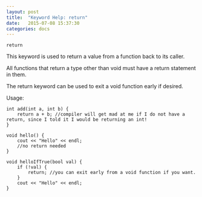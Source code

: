 ```yaml
---
layout: post
title:  "Keyword Help: return"
date:   2015-07-08 15:37:30
categories: docs
---
```


	return

This keyword is used to return a value from a function back to its caller. 

All functions that return a type other than void must have a return statement in them.

The return keyword can be used to exit a void function early if desired.

Usage:

	int add(int a, int b) {
		return a + b; //compiler will get mad at me if I do not have a return, since I told it I would be returning an int!
	}

	void hello() {
		cout << "Hello" << endl;
		//no return needed
	}

	void helloIfTrue(bool val) {
		if (!val) {
			return; //you can exit early from a void function if you want.
		} 
		cout << "Hello" << endl;
	}
